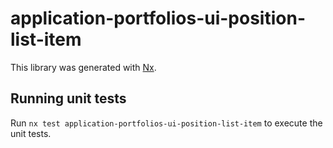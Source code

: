 # application-portfolios-ui-position-list-item

This library was generated with [Nx](https://nx.dev).

## Running unit tests

Run `nx test application-portfolios-ui-position-list-item` to execute the unit tests.
